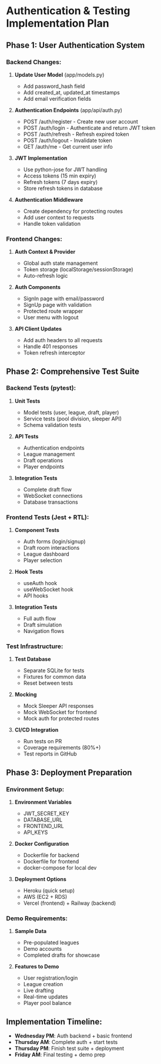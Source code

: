 # Authentication & Testing Implementation Plan

## Phase 1: User Authentication System

### Backend Changes:
1. **Update User Model** (app/models.py)
   - Add password_hash field
   - Add created_at, updated_at timestamps
   - Add email verification fields

2. **Authentication Endpoints** (app/api/auth.py)
   - POST /auth/register - Create new user account
   - POST /auth/login - Authenticate and return JWT token
   - POST /auth/refresh - Refresh expired token
   - POST /auth/logout - Invalidate token
   - GET /auth/me - Get current user info

3. **JWT Implementation**
   - Use python-jose for JWT handling
   - Access tokens (15 min expiry)
   - Refresh tokens (7 days expiry)
   - Store refresh tokens in database

4. **Authentication Middleware**
   - Create dependency for protecting routes
   - Add user context to requests
   - Handle token validation

### Frontend Changes:
1. **Auth Context & Provider**
   - Global auth state management
   - Token storage (localStorage/sessionStorage)
   - Auto-refresh logic

2. **Auth Components**
   - SignIn page with email/password
   - SignUp page with validation
   - Protected route wrapper
   - User menu with logout

3. **API Client Updates**
   - Add auth headers to all requests
   - Handle 401 responses
   - Token refresh interceptor

## Phase 2: Comprehensive Test Suite

### Backend Tests (pytest):
1. **Unit Tests**
   - Model tests (user, league, draft, player)
   - Service tests (pool division, sleeper API)
   - Schema validation tests

2. **API Tests**
   - Authentication endpoints
   - League management
   - Draft operations
   - Player endpoints

3. **Integration Tests**
   - Complete draft flow
   - WebSocket connections
   - Database transactions

### Frontend Tests (Jest + RTL):
1. **Component Tests**
   - Auth forms (login/signup)
   - Draft room interactions
   - League dashboard
   - Player selection

2. **Hook Tests**
   - useAuth hook
   - useWebSocket hook
   - API hooks

3. **Integration Tests**
   - Full auth flow
   - Draft simulation
   - Navigation flows

### Test Infrastructure:
1. **Test Database**
   - Separate SQLite for tests
   - Fixtures for common data
   - Reset between tests

2. **Mocking**
   - Mock Sleeper API responses
   - Mock WebSocket for frontend
   - Mock auth for protected routes

3. **CI/CD Integration**
   - Run tests on PR
   - Coverage requirements (80%+)
   - Test reports in GitHub

## Phase 3: Deployment Preparation

### Environment Setup:
1. **Environment Variables**
   - JWT_SECRET_KEY
   - DATABASE_URL
   - FRONTEND_URL
   - API_KEYS

2. **Docker Configuration**
   - Dockerfile for backend
   - Dockerfile for frontend
   - docker-compose for local dev

3. **Deployment Options**
   - Heroku (quick setup)
   - AWS (EC2 + RDS)
   - Vercel (frontend) + Railway (backend)

### Demo Requirements:
1. **Sample Data**
   - Pre-populated leagues
   - Demo accounts
   - Completed drafts for showcase

2. **Features to Demo**
   - User registration/login
   - League creation
   - Live drafting
   - Real-time updates
   - Player pool balance

## Implementation Timeline:
- **Wednesday PM**: Auth backend + basic frontend
- **Thursday AM**: Complete auth + start tests
- **Thursday PM**: Finish test suite + deployment
- **Friday AM**: Final testing + demo prep
